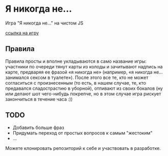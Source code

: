 # Я никогда не...

Игра "Я никогда не..." на чистом JS

[ссылка на игру](https://pashawnn.github.io/i_never_did/)

## Правила

Правила просты и вполне укладываются в само название игры: участники по очереди тянут карты из колоды и зачитывают надпись на карте, предваряя ее фразой «я никогда не» (например, «я никогда не…занимался сексом в туалете»). После этого все те, кто не может согласиться с произнесенным (то есть, в нашем случае, те, кто предавался сладострастию в уборной), отпивают из своих бокалов (ну или делают шот чего-нибудь покрепче, но в этом случае игра рискует закончиться в течение часа :))

## TODO

* Добавить больше фраз
* Придумать переход от простых вопросов к самым "жестоким"
* ...

Можете клонировать репозиторий к себе и участвовать в разработке.
